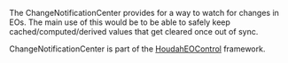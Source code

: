 The ChangeNotificationCenter provides for a way to watch for changes in EOs. The main use of this would be to be able to safely keep cached/computed/derived values that get cleared once out of sync.

ChangeNotificationCenter is part of the [HoudahEOControl](HoudahEOControl.md) framework.